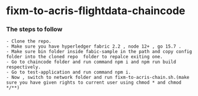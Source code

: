 # fixm-to-acris-flightdata-chaincode

### The steps to follow 
    - Clone the repo.
    - Make sure you have hyperledger fabric 2.2 , node 12+ , go 15.7 .
    - Make sure bin folder inside fabic-sample in the path and copy config folder into the cloned repo  folder to repalce exiting one.
    - Go to chaincode folder and run command npm i and npm run build respectively.
    - Go to test-application and run command npm i.
    - Now , switch to network folder and run fixm-to-acris-chain.sh.(make sure you have given rights to current user using chmod * and chmod */**)
   
   
